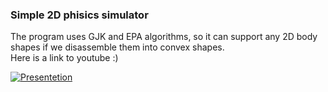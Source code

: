 ### Simple 2D phisics simulator

The program uses GJK and EPA algorithms, so it can support any 2D body shapes if we disassemble them into convex shapes.  
Here is a link to youtube :)  
  
[![Presentetion](https://img.youtube.com/vi/5xlnS8qcirc/0.jpg)](https://youtu.be/5xlnS8qcirc "Presentetion")
